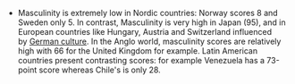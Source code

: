 -   Masculinity is extremely low in Nordic countries: Norway scores 8 and Sweden only 5. In contrast, Masculinity is very high in Japan (95), and in European countries like Hungary, Austria and Switzerland influenced by [German culture](https://en.wikipedia.org/wiki/German_culture "German culture"). In the Anglo world, masculinity scores are relatively high with 66 for the United Kingdom for example. Latin American countries present contrasting scores: for example Venezuela has a 73-point score whereas Chile's is only 28.